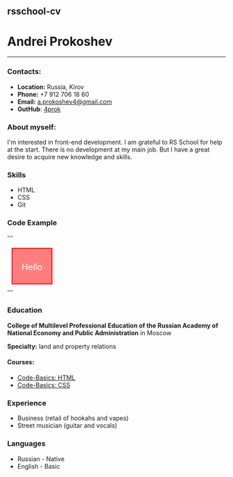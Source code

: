 ## rsschool-cv

# Andrei Prokoshev

---

### Contacts:

- **Location:** Russia, Kirov
- **Phone:** +7 912 706 18 60
- **Email:** <a.prokoshev4@gmail.com>
- **GutHub**: [4prok](https://github.com/4prok "open in guthub")

### About myself:

I'm interested in front-end development. I am grateful to RS School for help at the start. There is no development at my main job. But I have a great desire to acquire new knowledge and skills.

### Skills

- HTML
- CSS
- Git

### Code Example

'''
<style>
  .block {
    width: 70px;
    height: 60px;
    background-color: rgba(255, 0, 0, 0.5);
    color: #fff;
    padding: 10px;
    margin: 10px;
    border: 2px solid #f00;
    font-size: 20px;
    text-align:center;
  }
</style>

<div class="block">
  <p>Hello</p>
</div>
'''

### Education

**College of Multilevel Professional Education of the Russian Academy of National Economy and Public Administration** in Moscow

**Specialty:** land and property relations

#### Courses:

- [Code-Basics: HTML](https://code-basics.com/languages/html)
- [Code-Basics: CSS](https://code-basics.com/languages/css)

### Experience

- Business (retail of hookahs and vapes)
- Street musician (guitar and vocals)

### Languages

- Russian - Native
- English - Basic